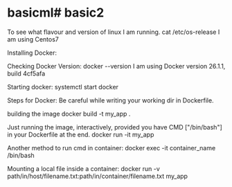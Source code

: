 # basicml# basic2
To see what flavour and version of linux I am running.
cat /etc/os-release
I am using Centos7


Installing Docker:


Checking Docker Version:
docker --version
I am using Docker version 26.1.1, build 4cf5afa

Starting docker:
systemctl start docker

Steps for Docker:
Be careful while writing your working dir in Dockerfile.

building the image
docker build -t my_app .

Just running the image, interactively, provided you have CMD ["/bin/bash"] in your Dockerfile at the end.
docker run -it my_app

Another method to run cmd in container:
docker exec -it container_name /bin/bash

Mounting a local file inside a container:
docker run -v path/in/host/filename.txt:path/in/container/filename.txt my_app
